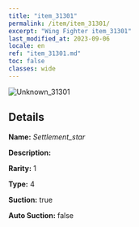 ```yaml
---
title: "item_31301"
permalink: /item/item_31301/
excerpt: "Wing Fighter item_31301"
last_modified_at: 2023-09-06
locale: en
ref: "item_31301.md"
toc: false
classes: wide
---
```



 ![Unknown_31301](/images/item/Settlement_star_p.png)



## Details

 **Name:** *Settlement_star* 

 **Description:** 

 **Rarity:** 1 

 **Type:** 4 

 **Suction:** true 

 **Auto Suction:** false 


